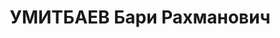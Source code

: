 ---
title: УМИТБАЕВ Бари Рахманович
description: 'Род. в 1898, Уфимская губ., Стерлитамакский уезд, дер. Юмран, башкир,
  обр.: среднее, б/п. Проживал: Дальневосточная ж.д., ст. Вяземская, Новые постройки.
  Зав. шпалозаводом Вяземского леспромхоза.

  Арестован 08.08.1937. Обв. в подготовке свержения советской власти и терактов против
  руководителей партии и правительства. Приговор: ВК ВС СССР, 04.11.1937 – ВМН. Расстрелян
  04.11.1937, г.Москва.

  Реабилитирован ГВП РФ 18.10.1991'
---